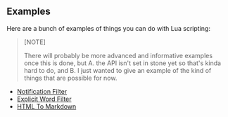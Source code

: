 ## Examples

Here are a bunch of examples of things you can do with Lua scripting:

> [NOTE]
>
> There will probably be more advanced and informative examples once this is
> done, but A. the API isn't set in stone yet so that's kinda hard to do, and B.
> I just wanted to give an example of the kind of things that are possible for
> now.

- [Notification Filter](./notifications.md)
- [Explicit Word Filter](./explicit.md)
- [HTML To Markdown](./html-to-markdown.md)
